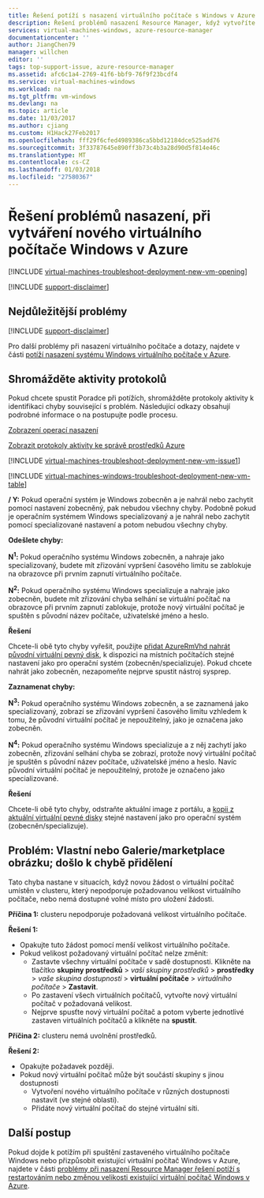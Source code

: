 ```yaml
---
title: Řešení potíží s nasazení virtuálního počítače s Windows v Azure | Microsoft Docs
description: Řešení problémů nasazení Resource Manager, když vytvoříte nový virtuální počítač Windows v Azure
services: virtual-machines-windows, azure-resource-manager
documentationcenter: ''
author: JiangChen79
manager: willchen
editor: ''
tags: top-support-issue, azure-resource-manager
ms.assetid: afc6c1a4-2769-41f6-bbf9-76f9f23bcdf4
ms.service: virtual-machines-windows
ms.workload: na
ms.tgt_pltfrm: vm-windows
ms.devlang: na
ms.topic: article
ms.date: 11/03/2017
ms.author: cjiang
ms.custom: H1Hack27Feb2017
ms.openlocfilehash: fff29f6cfed4989386ca5bbd12184dce525add76
ms.sourcegitcommit: 3f33787645e890ff3b73c4b3a28d90d5f814e46c
ms.translationtype: MT
ms.contentlocale: cs-CZ
ms.lasthandoff: 01/03/2018
ms.locfileid: "27580367"
---
```

# <a name="troubleshoot-deployment-issues-when-creating-a-new-windows-vm-in-azure"></a>Řešení problémů nasazení, při vytváření nového virtuálního počítače Windows v Azure
[!INCLUDE [virtual-machines-troubleshoot-deployment-new-vm-opening](../../../includes/virtual-machines-troubleshoot-deployment-new-vm-opening-include.md)]

[!INCLUDE [support-disclaimer](../../../includes/support-disclaimer.md)]

## <a name="top-issues"></a>Nejdůležitější problémy
[!INCLUDE [support-disclaimer](../../../includes/virtual-machines-windows-troubleshoot-deploy-vm-top.md)]

Pro další problémy při nasazení virtuálního počítače a dotazy, najdete v části [potíží nasazení systému Windows virtuálního počítače v Azure](troubleshoot-deploy-vm.md).

## <a name="collect-activity-logs"></a>Shromážděte aktivity protokolů
Pokud chcete spustit Poradce při potížích, shromážděte protokoly aktivity k identifikaci chyby související s problém. Následující odkazy obsahují podrobné informace o na postupujte podle procesu.

[Zobrazení operací nasazení](../../azure-resource-manager/resource-manager-deployment-operations.md)

[Zobrazit protokoly aktivity ke správě prostředků Azure](../../resource-group-audit.md)

[!INCLUDE [virtual-machines-troubleshoot-deployment-new-vm-issue1](../../../includes/virtual-machines-troubleshoot-deployment-new-vm-issue1-include.md)]

[!INCLUDE [virtual-machines-windows-troubleshoot-deployment-new-vm-table](../../../includes/virtual-machines-windows-troubleshoot-deployment-new-vm-table.md)]

**/ Y:** Pokud operační systém je Windows zobecněn a je nahrál nebo zachytit pomocí nastavení zobecněný, pak nebudou všechny chyby. Podobně pokud je operačním systémem Windows specializovaný a je nahrál nebo zachytit pomocí specializované nastavení a potom nebudou všechny chyby.

**Odešlete chyby:**

**N<sup>1</sup>:** Pokud operačního systému Windows zobecněn, a nahraje jako specializovaný, budete mít zřizování vypršení časového limitu se zablokuje na obrazovce při prvním zapnutí virtuálního počítače.

**N<sup>2</sup>:** Pokud operačního systému Windows specializuje a nahraje jako zobecněn, budete mít zřizování chyba selhání se virtuální počítač na obrazovce při prvním zapnutí zablokuje, protože nový virtuální počítač je spuštěn s původní název počítače, uživatelské jméno a heslo.

**Řešení**

Chcete-li obě tyto chyby vyřešit, použijte [přidat AzureRmVhd nahrát původní virtuální pevný disk](https://msdn.microsoft.com/library/mt603554.aspx), k dispozici na místních počítačích stejné nastavení jako pro operační systém (zobecněn/specializuje). Pokud chcete nahrát jako zobecněn, nezapomeňte nejprve spustit nástroj sysprep.

**Zaznamenat chyby:**

**N<sup>3</sup>:** Pokud operačního systému Windows zobecněn, a se zaznamená jako specializovaný, zobrazí se zřizování vypršení časového limitu vzhledem k tomu, že původní virtuální počítač je nepoužitelný, jako je označena jako zobecněn.

**N<sup>4</sup>:** Pokud operačního systému Windows specializuje a z něj zachytí jako zobecněn, zřizování selhání chyba se zobrazí, protože nový virtuální počítač je spuštěn s původní název počítače, uživatelské jméno a heslo. Navíc původní virtuální počítač je nepoužitelný, protože je označeno jako specializované.

**Řešení**

Chcete-li obě tyto chyby, odstraňte aktuální image z portálu, a [kopii z aktuální virtuální pevné disky](create-vm-specialized.md?toc=%2fazure%2fvirtual-machines%2fwindows%2ftoc.json) stejné nastavení jako pro operační systém (zobecněn/specializuje).

## <a name="issue-customgallerymarketplace-image-allocation-failure"></a>Problém: Vlastní nebo Galerie/marketplace obrázku; došlo k chybě přidělení
Tato chyba nastane v situacích, když novou žádost o virtuální počítač umístěn v clusteru, který nepodporuje požadovanou velikost virtuálního počítače, nebo nemá dostupné volné místo pro uložení žádosti.

**Příčina 1:** clusteru nepodporuje požadovaná velikost virtuálního počítače.

**Řešení 1:**

* Opakujte tuto žádost pomocí menší velikost virtuálního počítače.
* Pokud velikost požadovaný virtuální počítač nelze změnit:
  * Zastavte všechny virtuální počítače v sadě dostupnosti.
    Klikněte na tlačítko **skupiny prostředků** > *vaší skupiny prostředků* > **prostředky** > *vaše skupina dostupnosti* > **virtuální počítače** > *virtuálního počítače* > **Zastavit**.
  * Po zastavení všech virtuálních počítačů, vytvořte nový virtuální počítač v požadovaná velikost.
  * Nejprve spusťte nový virtuální počítač a potom vyberte jednotlivé zastaven virtuálních počítačů a klikněte na **spustit**.

**Příčina 2:** clusteru nemá uvolnění prostředků.

**Řešení 2:**

* Opakujte požadavek později.
* Pokud nový virtuální počítač může být součástí skupiny s jinou dostupnosti
  * Vytvoření nového virtuálního počítače v různých dostupnosti nastavit (ve stejné oblasti).
  * Přidáte nový virtuální počítač do stejné virtuální síti.

## <a name="next-steps"></a>Další postup
Pokud dojde k potížím při spuštění zastaveného virtuálního počítače Windows nebo přizpůsobit existující virtuální počítač Windows v Azure, najdete v části [problémy při nasazení Resource Manager řešení potíží s restartováním nebo změnou velikosti existující virtuální počítač Windows v Azure](restart-resize-error-troubleshooting.md?toc=%2fazure%2fvirtual-machines%2fwindows%2ftoc.json).

